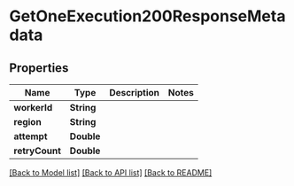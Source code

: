 # GetOneExecution200ResponseMetadata

## Properties
Name | Type | Description | Notes
------------ | ------------- | ------------- | -------------
**workerId** | **String** |  | 
**region** | **String** |  | 
**attempt** | **Double** |  | 
**retryCount** | **Double** |  | 

[[Back to Model list]](../README.md#documentation-for-models) [[Back to API list]](../README.md#documentation-for-api-endpoints) [[Back to README]](../README.md)


